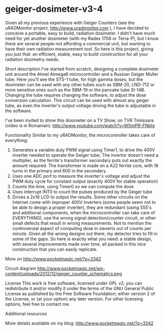 # geiger-dosimeter-v3-4

Given all my previous experience with Geiger Counters (see the uRADMonitor project, http://www.uradmonitor.com 
), I have decided to conceive a portable, easy to build, radiation dosimeter. 
I didn't have much need for yet another dosimeter (with my Radex 1706 or Terra-P), but I know there are several 
people not affording a commercial unit, but wanting to have their own radiation measurement tool. So here is this project, 
giving you just that: an efficient, stable, easy to build construction for all your radiation dosimetry needs.

Short description
I've started from scratch, designing a complete dosimeter unit around the Atmel Atmega8 microcontroller and a Russian 
Geiger Muller tube. Here you'll see the STS-1 tube, for high gamma doses, but the dosimeter can be used with any other 
tubes such as SBM-20, LND-712 or more sensitive ones such as the SBM-19 or the pancake tube SI-14B. Changing the tube 
requires changing the software, to adjust the dose conversion calculation. This circuit can be used with almost any geiger 
tube, as even the inverter's output voltage driving the tube is adjustable in the software.

I've been invited to show this dosimeter on a TV Show, on TVR Timisoara (video is in Romanian):
http://www.youtube.com/watch?v=WXmPR-FNbIg

Functionality
Similar to my uRADMonitor, the microcontroller takes care of everything:
1. Generates a variable duty PWM signal using Timer1, to drive the 400V inverter needed to operate the Geiger tube; 
The invertor doesn't need a multiplier, as the ferrite's transformer secondary puts out exactly the amount required. 
The transformer is made on a A22 ferrite core, with 16 turns in the primary and 600 in the secondary.
2. Uses one ADC port to measure the inverter's voltage and adjust the PWM duty cycle for constant output 
(exactly 400V for stable operation)
3. Counts the time, using Timer0 so we can compute the dose
4. Uses interrupt INT0 to count the pulses produced by the Geiger tube
5. Drives a 2x16 LCD to output the results.
Some other circuits on the Internet come with improper 400V inverters (some people seem not to be able to design a 
proper inverter), they are redundant (using 555's and additional components, when the microcontroller can take care 
of EVERYTHING), use the wrong signal detection/counter circuit, or other small defects that result in wrong measurements. 
Not to mention the controversial aspect of computing dose in sieverts out of counts per minute.
Given all the wrong designs out there, my detector tries to fill in some of the gaps. So here is exactly what you need: 
a stable design, with several improvements made over time, all packed in this nice construction that you can easily replicate.

More on http://www.pocketmagic.net/?p=3342 

Circuit diagram
http://www.pocketmagic.net/wp-content/uploads/2012/12/geiger_counter_schematics.png

License
This work is free software, licensed under GPL v2; you can redistribute it and/or modify it under the terms of the GNU General 
Public License as published by the Free Software Foundation; either version 2 of the License, or (at your option) any later 
version. For other licensing options, feel free to contact me. 

Additional resources

More details available on my blog: http://www.pocketmagic.net/?p=3342
